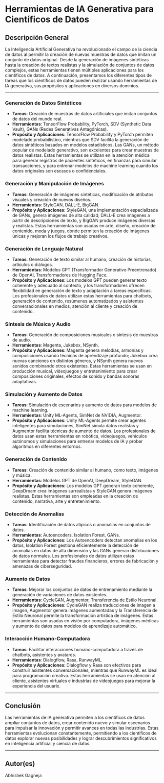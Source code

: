 # Herramientas de IA Generativa para Científicos de Datos

## Descripción General

La Inteligencia Artificial Generativa ha revolucionado el campo de la ciencia de datos al permitir la creación de nuevas muestras de datos que imitan un conjunto de datos original. Desde la generación de imágenes sintéticas hasta la creación de textos realistas y la simulación de conjuntos de datos complejos, estas herramientas tienen múltiples aplicaciones para los científicos de datos. A continuación, presentamos los diferentes tipos de tareas que los científicos de datos pueden realizar usando herramientas de IA generativa, sus propósitos y aplicaciones en diversos dominios.

---

### Generación de Datos Sintéticos
- **Tareas**: Creación de muestras de datos artificiales que imitan conjuntos de datos del mundo real.
- **Herramientas**: TensorFlow Probability, PyTorch, SDV (Synthetic Data Vault), GANs (Redes Generativas Antagónicas).
- **Propósito y Aplicaciones**: TensorFlow Probability y PyTorch permiten modelado probabilístico, mientras que SDV facilita la generación de datos sintéticos basados en modelos estadísticos. Las GANs, un método popular de modelado generativo, son excelentes para crear muestras de datos realistas. Estas herramientas se utilizan en la atención médica para generar registros de pacientes sintéticos, en finanzas para simular transacciones, y para entrenar modelos de machine learning cuando los datos originales son escasos o confidenciales.

### Generación y Manipulación de Imágenes
- **Tareas**: Generación de imágenes sintéticas, modificación de atributos visuales y creación de nuevos diseños.
- **Herramientas**: StyleGAN, DALL-E, BigGAN.
- **Propósito y Aplicaciones**: StyleGAN, una implementación especializada de GANs, genera imágenes de alta calidad; DALL-E crea imágenes a partir de descripciones de texto, y BigGAN produce imágenes diversas y realistas. Estas herramientas son usadas en arte, diseño, creación de contenido, moda y juegos, donde permiten la creación de imágenes únicas y mejoran los flujos de trabajo creativos.

### Generación de Lenguaje Natural
- **Tareas**: Generación de texto similar al humano, creación de historias, artículos o diálogos.
- **Herramientas**: Modelos GPT (Transformador Generativo Preentrenado) de OpenAI, Transformadores de Hugging Face.
- **Propósito y Aplicaciones**: Los modelos GPT pueden generar texto coherente y adecuado al contexto, y los transformadores ofrecen flexibilidad en generación de texto y adaptación a tareas específicas. Los profesionales de datos utilizan estas herramientas para chatbots, generación de contenido, resúmenes automatizados y asistentes conversacionales en medios, atención al cliente y creación de contenido.

### Síntesis de Música y Audio
- **Tareas**: Generación de composiciones musicales o síntesis de muestras de audio.
- **Herramientas**: Magenta, Jukebox, NSynth.
- **Propósito y Aplicaciones**: Magenta genera melodías, armonías y composiciones usando técnicas de aprendizaje profundo; Jukebox crea nuevas canciones en distintos géneros, y NSynth genera nuevos sonidos combinando otros existentes. Estas herramientas se usan en producción musical, videojuegos y entretenimiento para crear composiciones originales, efectos de sonido y bandas sonoras adaptativas.

### Simulación y Aumento de Datos
- **Tareas**: Simulación de escenarios y aumento de datos para modelos de machine learning.
- **Herramientas**: Unity ML-Agents, SimNet de NVIDIA, Augmentor.
- **Propósito y Aplicaciones**: Unity ML-Agents permite crear agentes inteligentes para simulaciones, SimNet simula datos realistas y Augmentor facilita técnicas de aumento de datos. Los profesionales de datos usan estas herramientas en robótica, videojuegos, vehículos autónomos y simulaciones para entrenar modelos de IA y probar algoritmos en diferentes entornos.

### Generación de Contenido
- **Tareas**: Creación de contenido similar al humano, como texto, imágenes y música.
- **Herramientas**: Modelos GPT de OpenAI, DeepDream, StyleGAN.
- **Propósito y Aplicaciones**: Los modelos GPT generan texto coherente, DeepDream crea imágenes surrealistas y StyleGAN genera imágenes realistas. Estas herramientas son empleadas en la creación de contenido, narrativa, arte y entretenimiento.

### Detección de Anomalías
- **Tareas**: Identificación de datos atípicos o anomalías en conjuntos de datos.
- **Herramientas**: Autoencoders, Isolation Forest, GANs.
- **Propósito y Aplicaciones**: Los Autoencoders detectan anomalías en los datos, Isolation Forest gestiona eficientemente la detección de anomalías en datos de alta dimensión y las GANs generan distribuciones de datos normales. Los profesionales de datos utilizan estas herramientas para detectar fraudes financieros, errores de fabricación y amenazas de ciberseguridad.

### Aumento de Datos
- **Tareas**: Mejorar los conjuntos de datos de entrenamiento mediante la generación de variaciones de datos existentes.
- **Herramientas**: CycleGAN, Augmentor, Transferencia de Estilo Neuronal.
- **Propósito y Aplicaciones**: CycleGAN realiza traducciones de imagen a imagen, Augmentor genera imágenes aumentadas y la Transferencia de Estilo Neuronal permite la transformación artística de imágenes. Estas herramientas son usadas en visión por computadora, imágenes médicas y aumento de datos para modelos de aprendizaje automático.

### Interacción Humano-Computadora
- **Tareas**: Facilitar interacciones humano-computadora a través de chatbots, asistentes y avatares.
- **Herramientas**: Dialogflow, Rasa, RunwayML.
- **Propósito y Aplicaciones**: Dialogflow y Rasa son efectivos para construir asistentes conversacionales, mientras que RunwayML es ideal para programación creativa. Estas herramientas se usan en atención al cliente, asistentes virtuales e industrias de videojuegos para mejorar la experiencia del usuario.

---

## Conclusión

Las herramientas de IA generativa permiten a los científicos de datos ampliar conjuntos de datos, crear contenido nuevo y simular escenarios para impulsar la innovación y permitir avances en todas las industrias. Estas herramientas evolucionan constantemente, permitiendo a los científicos de datos explorar nuevas posibilidades y lograr descubrimientos significativos en inteligencia artificial y ciencia de datos.

---

## Autor(es)
Abhishek Gagneja
